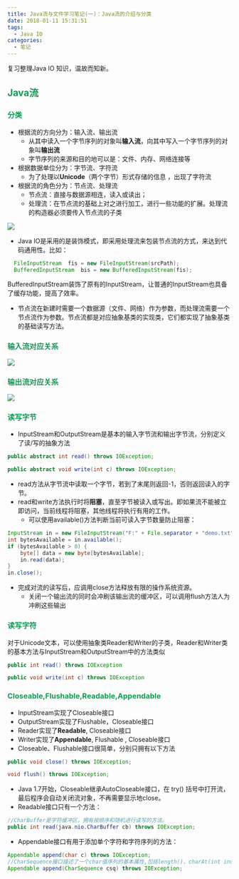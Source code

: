 ```yaml
---
title: Java流与文件学习笔记(一)：Java流的介绍与分类
date: 2018-01-11 15:31:51
tags: 
  - Java IO
categories:
  - 笔记
---
```




复习整理Java IO 知识，温故而知新。



<!-- more -->



## <font color = "#159957">Java流</font>

### <font color = "#159957">分类</font>

* 根据流的方向分为：输入流、输出流
  * 从其中读入一个字节序列的对象叫**输入流**，向其中写入一个字节序列的对象叫**输出流**
  * 字节序列的来源和目的地可以是：文件、内存、网络连接等
* 根据数据单位分为：字节流、字符流 
  * 为了处理以**Unicode**（两个字节）形式存储的信息 ，出现了字符流
* 根据流的角色分为：节点流、处理流
  * 节点流：直接与数据源相连，读入或读出；
  * 处理流：在节点流的基础上对之进行加工，进行一些功能的扩展。处理流的构造器必须要传入节点流的子类

![](/images/article_pictures/IOCategories.jpg)

* Java IO是采用的是装饰模式，即采用处理流来包装节点流的方式，来达到代码通用性。比如：
```Java
  FileInputStream  fis = new FileInputStream(srcPath);
  BufferedInputStream  bis = new BufferedInputStream(fis);
```
  BufferedInputStream装饰了原有的InputStream，让普通的InputStream也具备了缓存功能，提高了效率。

* 节点流在新建时需要一个数据源（文件、网络）作为参数，而处理流需要一个节点流作为参数。节点流都是对应抽象基类的实现类，它们都实现了抽象基类的基础读写方法。

### <font color = "#159957">输入流对应关系</font>

![](/images/article_pictures/IO1.jpg)

### <font color = "#159957">输出流对应关系</font>

![](/images/article_pictures/IO2.jpg)

### <font color = "#159957">读写字节</font>

* InputStream和OutputStream是基本的输入字节流和输出字节流，分别定义了读/写的抽象方法

```Java
public abstract int read() throws IOException;
```
```Java
public abstract void write(int c) throws IOException;
```

* read方法从字节流中读取一个字节，若到了末尾则返回-1，否则返回读入的字节。
* read和write方法执行时将**阻塞**，直至字节被读入或写出。即如果流不能被立即访问，当前线程将阻塞，其他线程将执行有用的工作。
  * 可以使用available()方法判断当前可读入字节数量防止阻塞：

```Java
InputStream in = new FileInputStream("F:" + File.separator + "demo.txt");
int bytesAvailable = in.available();
if (bytesAvailable > 0) {
	byte[] data = new byte[bytesAvailable];
    in.read(data);
}
in.close();
```

* 完成对流的读写后，应调用close方法释放有限的操作系统资源。
  * 关闭一个输出流的同时会冲刷该输出流的缓冲区，可以调用flush方法人为冲刷这些输出

### <font color = "#159957">读写字符</font>

  对于Unicode文本，可以使用抽象类Reader和Writer的子类，Reader和Writer类的基本方法与InputStream和OutputStream中的方法类似

```Java
public int read() throws IOException
```
```Java
public void write(int c) throws IOException
```

### <font color = "#159957">Closeable,Flushable,Readable,Appendable</font>

* InputStream实现了Closeable接口
* OutputStream实现了Flushable，Closeable接口
* Reader实现了**Readable**, Closeable接口
* Writer实现了**Appendable**, Flushable , Closeable接口
* Closeable、Flushable接口很简单，分别只拥有以下方法

```Java
public void close() throws IOException;
```
```Java
void flush() throws IOException;
```

* Java 1.7开始，Closeable继承AutoCloseable接口，在 try() 括号中打开流，最后程序会自动关闭流对象，不再需要显示地close。
* Readable接口只有一个方法：
```Java
//CharBuffer是字符缓冲区，拥有按顺序和随机进行读写的方法。
public int read(java.nio.CharBuffer cb) throws IOException;
```
* Appendable接口有用于添加单个字符和字符序列的方法：
```Java
Appendable append(char c) throws IOException;
//CharSequence接口描述了一个char值序列的基本属性,包括length()、charAt(int index)、toString()等。String,StringBuffer, StringBuilder,CharBuffer都实现了它
Appendable append(CharSequence csq) throws IOException;
```

